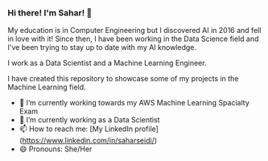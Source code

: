### Hi there! I'm Sahar! 👋

My education is in Computer Engineering but I discovered AI in 2016 and fell in love with it! 
Since then, I have been working in the Data Science field and I've been trying to stay up to date with my AI knowledge. 

I work as a Data Scientist and a Machine Learning Engineer. 

I have created this repository to showcase some of my projects in the Machine Learning field. 


- 🔭 I’m currently working towards my AWS Machine Learning Spacialty Exam
- 🌱 I’m currently working as a Data Scientist
- 📫 How to reach me: [My LinkedIn profile] (https://www.linkedin.com/in/saharseidi/)
- 😄 Pronouns: She/Her



